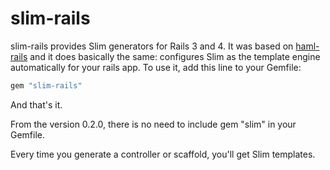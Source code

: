 # slim-rails

slim-rails provides Slim generators for Rails 3 and 4. It was based on [haml-rails](http://github.com/indirect/haml-rails) and it does basically the same: configures Slim as the template engine automatically for your rails app.
To use it, add this line to your Gemfile:

```ruby
gem "slim-rails"
```

And that's it.

From the version 0.2.0, there is no need to include gem "slim" in your Gemfile.

Every time you generate a controller or scaffold, you'll get Slim templates.
